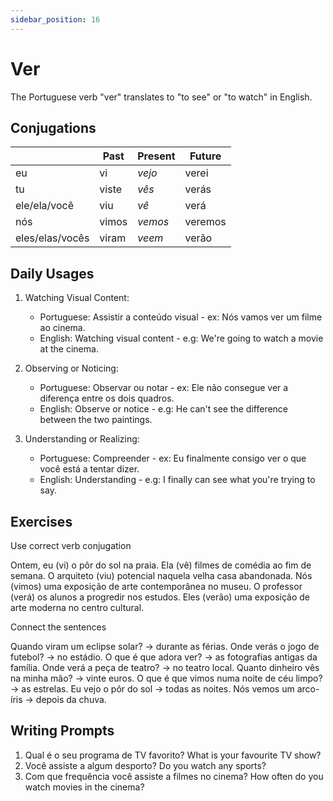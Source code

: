 ```yaml
---
sidebar_position: 16
---
```


# Ver

The Portuguese verb "ver" translates to "to see" or "to watch" in English.

## Conjugations

|                 | Past  | Present | Future  |
| --------------- | ----- | ------- | ------- |
| eu              | vi    | _vejo_  | verei   |
| tu              | viste | _vês_   | verás   |
| ele/ela/você    | viu   | _vê_    | verá    |
| nós             | vimos | _vemos_ | veremos |
| eles/elas/vocês | viram | _veem_  | verão   |

## Daily Usages

1. Watching Visual Content:

   - Portuguese: Assistir a conteúdo visual - ex: Nós vamos ver um filme ao cinema.
   - English: Watching visual content - e.g: We're going to watch a movie at the cinema.

2. Observing or Noticing:

   - Portuguese: Observar ou notar - ex: Ele não consegue ver a diferença entre os dois quadros.
   - English: Observe or notice - e.g: He can't see the difference between the two paintings.

3. Understanding or Realizing:

   - Portuguese: Compreender - ex: Eu finalmente consigo ver o que você está a tentar dizer.
   - English: Understanding - e.g: I finally can see what you're trying to say.

## Exercises

Use correct verb conjugation

Ontem, eu (vi) o pôr do sol na praia.
Ela (vê) filmes de comédia ao fim de semana.
O arquiteto (viu) potencial naquela velha casa abandonada.
Nós (vimos) uma exposição de arte contemporânea no museu.
O professor (verá) os alunos a progredir nos estudos.
Eles (verão) uma exposição de arte moderna no centro cultural.

Connect the sentences

Quando viram um eclipse solar? -> durante as férias.
Onde verás o jogo de futebol? -> no estádio.
O que é que adora ver? -> as fotografias antigas da família.
Onde verá a peça de teatro? -> no teatro local.
Quanto dinheiro vês na minha mão? -> vinte euros.
O que é que vimos numa noite de céu limpo? -> as estrelas.
Eu vejo o pôr do sol -> todas as noites.
Nós vemos um arco-íris -> depois da chuva.

## Writing Prompts

1. Qual é o seu programa de TV favorito? What is your favourite TV show?
2. Você assiste a algum desporto? Do you watch any sports?
3. Com que frequência você assiste a filmes no cinema? How often do you watch movies in the cinema?
